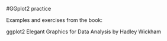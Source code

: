 #GGplot2 practice

Examples and exercises from the book:


ggplot2 
Elegant Graphics for Data Analysis by
Hadley Wickham

